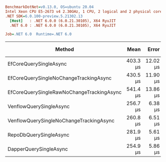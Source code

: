 ``` ini

BenchmarkDotNet=v0.13.0, OS=ubuntu 20.04
Intel Xeon CPU E5-2673 v4 2.30GHz, 1 CPU, 2 logical and 2 physical cores
.NET SDK=6.0.100-preview.5.21302.13
  [Host]   : .NET 6.0.0 (6.0.21.30105), X64 RyuJIT
  .NET 6.0 : .NET 6.0.0 (6.0.21.30105), X64 RyuJIT

Job=.NET 6.0  Runtime=.NET 6.0  

```
|                                    Method |     Mean |    Error |   StdDev | Ratio | RatioSD | Gen 0 | Gen 1 | Gen 2 | Allocated |
|------------------------------------------ |---------:|---------:|---------:|------:|--------:|------:|------:|------:|----------:|
|                    EfCoreQuerySingleAsync | 403.3 μs | 12.02 μs | 35.24 μs |  1.00 |    0.00 |     - |     - |     - |      5 KB |
|    EfCoreQuerySingleNoChangeTrackingAsync | 430.5 μs | 11.90 μs | 35.09 μs |  1.08 |    0.14 |     - |     - |     - |      7 KB |
| EfCoreQuerySingleRawNoChangeTrackingAsync | 541.4 μs | 13.86 μs | 40.87 μs |  1.35 |    0.15 |     - |     - |     - |     11 KB |
|                   VenflowQuerySingleAsync | 256.7 μs |  6.38 μs | 18.81 μs |  0.64 |    0.07 |     - |     - |     - |      2 KB |
|   VenflowQuerySingleNoChangeTrackingAsync | 260.8 μs |  6.51 μs | 19.09 μs |  0.65 |    0.07 |     - |     - |     - |      2 KB |
|                    RepoDbQuerySingleAsync | 281.9 μs |  5.61 μs | 13.44 μs |  0.71 |    0.07 |     - |     - |     - |      3 KB |
|                    DapperQuerySingleAsync | 254.9 μs |  5.86 μs | 17.20 μs |  0.64 |    0.08 |     - |     - |     - |      1 KB |
